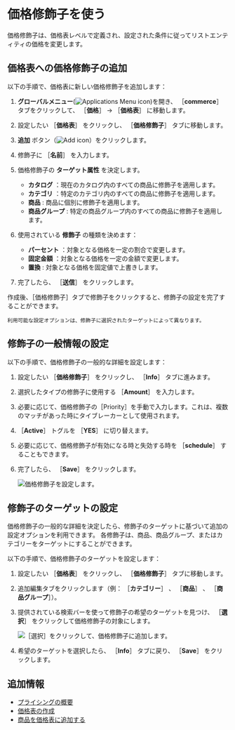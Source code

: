 # 価格修飾子を使う

価格修飾子は、価格表レベルで定義され、設定された条件に従ってリストエンティティの価格を変更します。 <!--TASK: Improve introduction-->

## 価格表への価格修飾子の追加

以下の手順で、価格表に新しい価格修飾子を追加します：

1. **グローバルメニュー**(![Applications Menu icon](../images/icon-applications-menu.png))を開き、 ［**commerce**］ タブをクリックして、 ［**価格**］ &rarr; ［**価格表**］ に移動します。

1. 設定したい ［**価格表**］ をクリックし、 ［**価格修飾子**］ タブに移動します。

1. **追加** ボタン（![Add icon](../images/icon-add.png)）をクリックします。

1. 修飾子に ［**名前**］ を入力します。

1. 価格修飾子の **ターゲット属性** を決定します。

   * **カタログ** ：現在のカタログ内のすべての商品に修飾子を適用します。
   * **カテゴリ** ：特定のカテゴリ内のすべての商品に修飾子を適用します。
   * **商品** : 商品に個別に修飾子を適用します。
   * **商品グループ** : 特定の商品グループ内のすべての商品に修飾子を適用します。

1. 使用されている **修飾子** の種類を決めます：

   * **パーセント** ：対象となる価格を一定の割合で変更します。
   * **固定金額** ：対象となる価格を一定の金額で変更します。
   * **置換** : 対象となる価格を固定値で上書きします。

1. 完了したら、 ［**送信**］ をクリックします。

作成後、［価格修飾子］タブで修飾子をクリックすると、修飾子の設定を完了することができます。

```{note}
利用可能な設定オプションは、修飾子に選択されたターゲットによって異なります。
```

## 修飾子の一般情報の設定

以下の手順で、価格修飾子の一般的な詳細を設定します：

1. 設定したい ［**価格修飾子**］ をクリックし、 ［**Info**］ タブに進みます。

1. 選択したタイプの修飾子に使用する ［**Amount**］ を入力します。

1. 必要に応じて、価格修飾子の［Priority］を手動で入力します。これは、複数のマッチがあった時にタイブレーカーとして使用されます。

1. ［**Active**］ トグルを ［**YES**］ に切り替えます。

1. 必要に応じて、価格修飾子が有効になる時と失効する時を ［**schedule**］ することもできます。

1. 完了したら、 ［**Save**］ をクリックします。

   ![価格修飾子を設定します。](./using-price-modifiers/images/01.png)

## 修飾子のターゲットの設定

価格修飾子の一般的な詳細を決定したら、修飾子のターゲットに基づいて追加の設定オプションを利用できます。 各修飾子は、商品、商品グループ、またはカテゴリーをターゲットにすることができます。

以下の手順で、価格修飾子のターゲットを設定します：

1. 設定したい ［**価格表**］ をクリックし、 ［**価格修飾子**］ タブに移動します。

1. 追加編集タブをクリックします（例： ［**カテゴリー**］ 、 ［**商品**］ 、 ［**商品グループ**］）。

1. 提供されている検索バーを使って修飾子の希望のターゲットを見つけ、 ［**選択**］ をクリックして価格修飾子の対象にします。

   ![［選択］をクリックして、価格修飾子に追加します。](./using-price-modifiers/images/02.png)

1. 希望のターゲットを選択したら、 ［**Info**］ タブに戻り、 ［**Save**］ をクリックします。

## 追加情報

* [プライシングの概要](./introduction-to-pricing.md)
* [価格表の作成](creating-a-price-list.md)
* [商品を価格表に追加する](adding-products-to-a-price-list.md)
